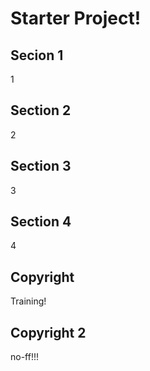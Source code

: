 # Starter Project!

## Secion 1

1

## Section 2

2

## Section 3

3

## Section 4

4

## Copyright

Training!

## Copyright 2

no-ff!!!
